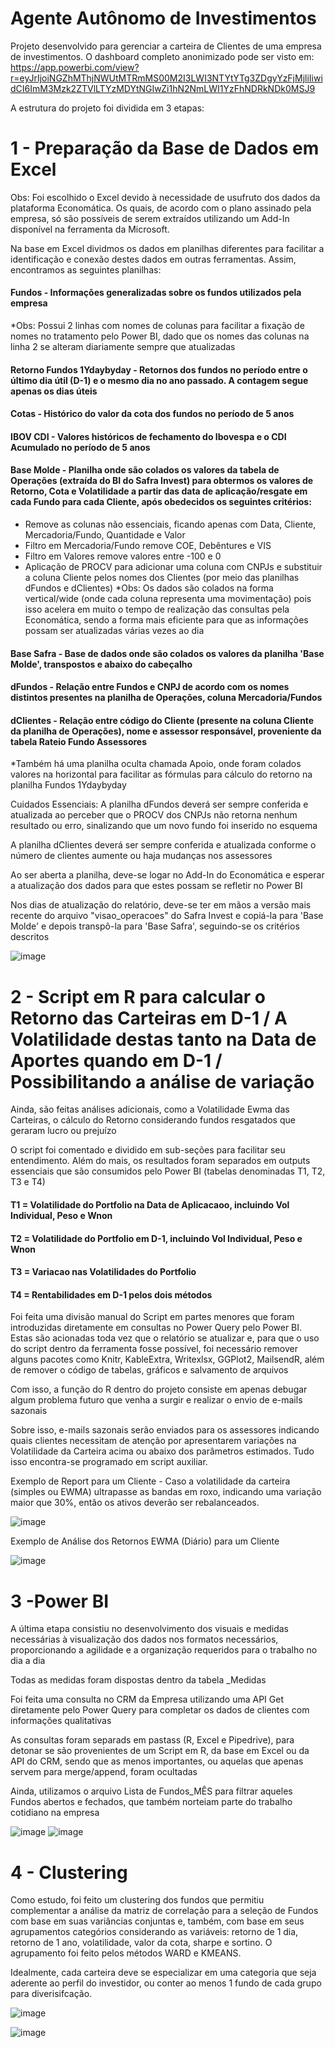 # Agente Autônomo de Investimentos

Projeto desenvolvido para gerenciar a carteira de Clientes de uma empresa de investimentos. O dashboard completo anonimizado pode ser visto em: https://app.powerbi.com/view?r=eyJrIjoiNGZhMThjNWUtMTRmMS00M2I3LWI3NTYtYTg3ZDgyYzFjMjliIiwidCI6ImM3Mzk2ZTVlLTYzMDYtNGIwZi1hN2NmLWI1YzFhNDRkNDk0MSJ9

A estrutura do projeto foi dividida em 3 etapas:

# 1 - Preparação da Base de Dados em Excel

Obs: Foi escolhido o Excel devido à necessidade de usufruto dos dados da plataforma Economática. Os quais, de acordo com o plano assinado pela empresa, só são possíveis de serem extraídos utilizando um Add-In disponível na ferramenta da Microsoft.

Na base em Excel dividmos os dados em planilhas diferentes para facilitar a identificação e conexão destes dados em outras ferramentas. Assim, encontramos as seguintes planilhas:

#### Fundos - Informações generalizadas sobre os fundos utilizados pela empresa
  *Obs: Possui 2 linhas com nomes de colunas para facilitar a fixação de nomes no tratamento pelo Power BI, dado que os nomes das colunas na linha 2 se alteram diariamente sempre que atualizadas

#### Retorno Fundos 1Ydaybyday - Retornos dos fundos no período entre o último dia útil (D-1) e o mesmo dia no ano passado. A contagem segue apenas os dias úteis

#### Cotas - Histórico do valor da cota dos fundos no período de 5 anos

#### IBOV CDI - Valores históricos de fechamento do Ibovespa e o CDI Acumulado no período de 5 anos

#### Base Molde - Planilha onde são colados os valores da tabela de Operações (extraída do BI do Safra Invest) para obtermos os valores de Retorno,  Cota e Volatilidade a partir das data de aplicação/resgate em cada Fundo para cada Cliente, após obedecidos os seguintes critérios:
  - Remove as colunas não essenciais, ficando apenas com Data, Cliente, Mercadoria/Fundo, Quantidade e Valor
  - Filtro em Mercadoria/Fundo remove COE, Debêntures e VIS
  - Filtro em Valores remove valores entre -100 e 0
  - Aplicação de PROCV para adicionar uma coluna com CNPJs e substituir a coluna Cliente pelos nomes dos Clientes (por meio das planilhas dFundos e dClientes)
*Obs: Os dados são colados na forma vertical/wide (onde cada coluna representa uma movimentação) pois isso acelera em muito o tempo de realização das consultas pela Economática, sendo a forma mais eficiente para que as informações possam ser atualizadas várias vezes ao dia

#### Base Safra - Base de dados onde são colados os valores da planilha 'Base Molde', transpostos e abaixo do cabeçalho

#### dFundos - Relação entre Fundos e CNPJ de acordo com os nomes distintos presentes na planilha de Operações, coluna Mercadoria/Fundos

#### dClientes - Relação entre código do Cliente (presente na coluna Cliente da planilha de Operações), nome e assessor responsável, proveniente da tabela Rateio Fundo Assessores

*Também há uma planilha oculta chamada Apoio, onde foram colados valores na horizontal para facilitar as fórmulas para cálculo do retorno na planilha Fundos 1Ydaybyday

Cuidados Essenciais: A planilha dFundos deverá ser sempre conferida e atualizada ao perceber que o PROCV dos CNPJs não retorna nenhum resultado ou erro, sinalizando que um novo fundo foi inserido no esquema

A planilha dClientes deverá ser sempre conferida e atualizada conforme o número de clientes aumente ou haja mudanças nos assessores

Ao ser aberta a planilha, deve-se logar no Add-In do Economática e esperar a atualização dos dados para que estes possam se refletir no Power BI

Nos dias de atualização do relatório, deve-se ter em mãos a versão mais recente do arquivo "visao_operacoes" do Safra Invest e copiá-la para 'Base Molde' e depois transpô-la para 'Base Safra', seguindo-se os critérios descritos

![image](https://github.com/viniciusfjacinto/AAI_Investimentos/assets/87664450/05074f9d-a782-4b28-a8b7-1dcd86c43364)

# 2 - Script em R para calcular o Retorno das Carteiras em D-1 / A Volatilidade destas tanto na Data de Aportes quando em D-1 / Possibilitando a análise de variação

Ainda, são feitas análises adicionais, como a Volatilidade Ewma das Carteiras, o cálculo do Retorno considerando fundos resgatados que geraram lucro ou prejuízo

O script foi comentado e dividido em sub-seções para facilitar seu entendimento. Além do mais, os resultados foram separados em outputs essenciais que são consumidos pelo Power BI (tabelas denominadas T1, T2, T3 e T4)

#### T1 = Volatilidade do Portfolio na Data de Aplicacaoo, incluindo Vol Individual, Peso e Wnon

#### T2 = Volatilidade do Portfolio em D-1, incluindo Vol Individual, Peso e Wnon

#### T3 = Variacao nas Volatilidades do Portfolio 

#### T4 = Rentabilidades em D-1 pelos dois métodos

Foi feita uma divisão manual do Script em partes menores que foram introduzidas diretamente em consultas no Power Query pelo Power BI. Estas são acionadas toda vez que o relatório se atualizar e, para que o uso do script dentro da ferramenta fosse possível, foi necessário remover alguns pacotes como Knitr, KableExtra, Writexlsx, GGPlot2, MailsendR, além de remover o código de tabelas, gráficos e salvamento de arquivos

Com isso, a função do R dentro do projeto consiste em apenas debugar algum problema futuro que venha a surgir e realizar o envio de e-mails sazonais

Sobre isso, e-mails sazonais serão enviados para os assessores indicando quais clientes necessitam de atenção por apresentarem variações na Volatilidade da Carteira acima ou abaixo dos parâmetros estimados. Tudo isso encontra-se programado em script auxiliar.

Exemplo de Report para um Cliente - Caso a volatilidade da carteira (simples ou EWMA) ultrapasse as bandas em roxo, indicando uma variação maior que 30%, então os ativos deverão ser rebalanceados.

![image](https://github.com/viniciusfjacinto/AAI_Investimentos/assets/87664450/d60fbab4-b5d6-435a-8601-8c4b28ceffbd)


Exemplo de Análise dos Retornos EWMA (Diário) para um Cliente

![image](https://github.com/viniciusfjacinto/AAI_Investimentos/assets/87664450/d4e1ebed-f22e-4a9d-9863-a4b2487800be)

# 3 -Power BI

A última etapa consistiu no desenvolvimento dos visuais e medidas necessárias à visualização dos dados nos formatos necessários, proporcionando a agilidade e a organização requeridos para o trabalho no dia a dia

Todas as medidas foram dispostas dentro da tabela _Medidas

Foi feita uma consulta no CRM da Empresa utilizando uma API Get diretamente pelo Power Query para completar os dados de clientes com informações qualitativas

As consultas foram separads em pastass (R, Excel e Pipedrive), para detonar se são provenientes de um Script em R, da base em Excel ou da API do CRM, sendo que as menos importantes, ou aquelas que apenas servem para merge/append, foram ocultadas

Ainda, utilizamos o arquivo Lista de Fundos_MÊS para filtrar aqueles Fundos abertos e fechados, que também norteiam parte do trabalho cotidiano na empresa

![image](https://github.com/viniciusfjacinto/AAI_Investimentos/assets/87664450/e41cda1e-2788-4405-b103-9efa36504412)
![image](https://github.com/viniciusfjacinto/AAI_Investimentos/assets/87664450/17b9d352-5597-4693-a0c4-413a97f58718)

# 4 - Clustering

Como estudo, foi feito um clustering dos fundos que permitiu complementar a análise da matriz de correlação para a seleção de Fundos com base em suas variâncias conjuntas e, também, com base em seus agrupamentos categórios considerando as variáveis: retorno de 1 dia, retorno de 1 ano, volatilidade, valor da cota, sharpe e sortino. O agrupamento foi feito pelos métodos WARD e KMEANS.

Idealmente, cada carteira deve se especializar em uma categoria que seja aderente ao perfil do investidor, ou conter ao menos 1 fundo de cada grupo para diverisifcação.

![image](https://github.com/viniciusfjacinto/AAI_Investimentos/assets/87664450/91d61ec0-e93e-43cd-a5c6-31f62273bf6c)

![image](https://github.com/viniciusfjacinto/AAI_Investimentos/assets/87664450/d59f551f-2332-46d9-9f08-616a05cfe162)



